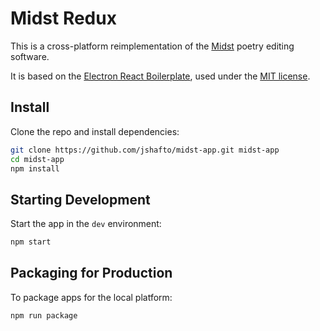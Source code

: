 # Midst Redux

This is a cross-platform reimplementation of the [Midst](https://midst.press) poetry editing software.

It is based on the [Electron React Boilerplate](https://electron-react-boilerplate.js.org/), used under the [MIT license](https://github.com/electron-react-boilerplate/electron-react-boilerplate/blob/main/LICENSE).

## Install

Clone the repo and install dependencies:

```bash
git clone https://github.com/jshafto/midst-app.git midst-app
cd midst-app
npm install
```

## Starting Development

Start the app in the `dev` environment:

```bash
npm start
```

## Packaging for Production

To package apps for the local platform:

```bash
npm run package
```

